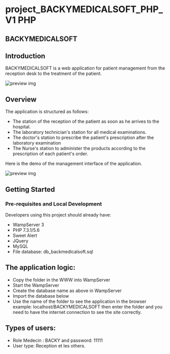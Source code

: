 # project_BACKYMEDICALSOFT_PHP_V1 PHP 


BACKYMEDICALSOFT
-----------------

## Introduction

BACKYMEDICALSOFT is a web application for patient management from the reception desk to the treatment of the patient.

![preview img](/accuel%20app.PNG)

## Overview

The application is structured as follows:
- The station of the reception of the patient as soon as he arrives to the hospital.
- The laboratory technician's station for all medical examinations.
- The doctor's station to prescribe the patient's prescription after the laboratory examination
- The Nurse's station to administer the products according to the prescription of each patient's order.


Here is the demo of the management interface of the application.

![preview img](/demo.PNG)


## Getting Started

### Pre-requisites and Local Development

Developers using this project should already have:

- WampServer 3
- PHP 7.3.1/5.6
- Sweet Alert
- JQuery
- MySQL
- File database: db_backmedicalsoft.sql

## The application logic:

- Copy the folder in the WWW into WampServer
- Start the WampServer
- Create the database name as above in WampServer
- Import the database below
- Use the name of the folder to see the application in the browser example: localhost/BACKYMEDICALSOFT then enter the folder and you need to have the internet connection to see the site correctly.
  
## Types of users:

- Role Medecin : BACKY and password: 11111
- User type: Reception et les others.
